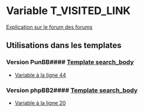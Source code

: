 # Variable T_VISITED_LINK
[Explication sur le forum des forums](http://forum.forumactif.com/t294113-listing-des-variables#T_VISITED_LINK)
## Utilisations dans les templates
### Version PunBB#### [Template search_body](punbb/search_body.md)
* [Variable à la ligne 44](../punbb/search_body.tpl#L44)
### Version phpBB2#### [Template search_body](subsilver/search_body.md)
* [Variable à la ligne 20](../subsilver/search_body.tpl#L20)